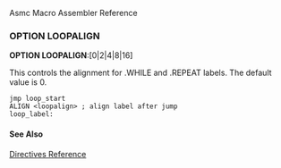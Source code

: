 Asmc Macro Assembler Reference

### OPTION LOOPALIGN

**OPTION LOOPALIGN**:[0|2|4|8|16]

This controls the alignment for .WHILE and .REPEAT labels. The default value is 0.

```assembly
jmp loop_start
ALIGN <loopalign> ; align label after jump
loop_label:
```
#### See Also

[Directives Reference](readme.md)